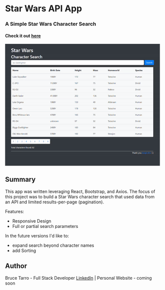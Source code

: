 # Star Wars API App

### A Simple Star Wars Character Search

#### Check it out [here](https://bt-star-wars-api-app.herokuapp.com/)

![](public/starwars-api-app.gif)

## Summary

This app was written leveraging React, Bootstrap, and Axios. The focus of this project was to build a Star Wars character search that used data from an API and limited results-per-page (pagination).

Features:

- Responsive Design
- Full or partial search parameters

In the future versions I'd like to:

- expand search beyond character names
- add Sorting

## Author

Bruce Tarro - Full Stack Developer [LinkedIn](https://www.linkedin.com/in/bruce-tarro/) | Personal Website - coming soon
